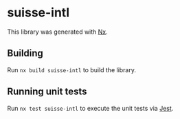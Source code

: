 # suisse-intl

This library was generated with [Nx](https://nx.dev).

## Building

Run `nx build suisse-intl` to build the library.

## Running unit tests

Run `nx test suisse-intl` to execute the unit tests via [Jest](https://jestjs.io).
